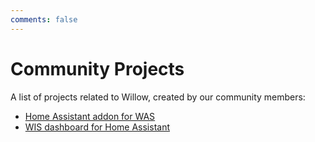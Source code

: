 ```yaml
---
comments: false
---
```


# Community Projects

A list of projects related to Willow, created by our community members:

* [Home Assistant addon for WAS](https://github.com/nwithan8/hassio-addons/tree/master/willow-application-server)
* [WIS dashboard for Home Assistant](https://github.com/jazzmonger/Willow-Dashboard)
